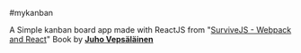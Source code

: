 #mykanban

A Simple kanban board app made with ReactJS from "[SurviveJS - Webpack and React](http://leanpub.com/survivejs_webpack_react)" Book by **[Juho Vepsäläinen](https://twitter.com/bebraw)**
